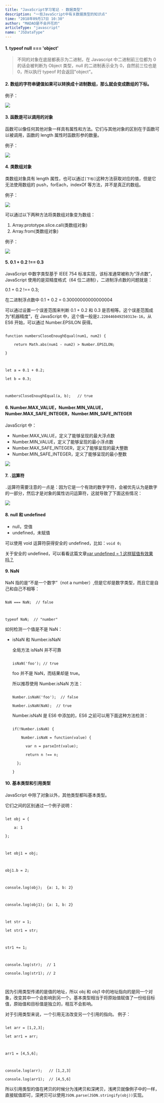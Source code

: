 ```yaml
---
title: "JavaScript学习笔记 - 数据类型"
description: "一些JavaScript中有关数据类型的知识点"
time: "2018年09月17日 10:30"
author: "MADAO是不会开花的"
articleType: "javascript"
name: "JSDataType"
---
```


#### 1. typeof null === 'object'

> 不同的对象在底层都表示为二进制，在 Javascript 中二进制前三位都为 0 的话会被判断为 Object 类型，null 的二进制表示全为 0，自然前三位也是 0，所以执行 typeof 时会返回"object"。

#### 2. 数组的字符串键值如果可以转换成十进制数组，那么就会变成数组的下标。

例子：

![](/caisr.github.io/articlesImages/javascript/dataType/image.png)

#### 3. 函数是可以调用的对象

函数可以像任何其他对象一样具有属性和方法。它们与其他对象的区别在于函数可以被调用，函数的 length 属性时函数形参的数量。

例子：

![](/caisr.github.io/articlesImages/javascript/dataType/image1.png)

#### 4. 类数组对象

类数组对象具有 length 属性，也可以通过`[下标]`这种方法获取对应的值，但是它无法使用数组的 push，forEach，indexOf 等方法，并不是真正的数组。

例子：

![](/caisr.github.io/articlesImages/javascript/dataType/image2.png)

可以通过以下两种方法将类数组对象变为数组：

1. Array.prototype.slice.call(类数组对象)
2. Array.from(类数组对象)

例子：

![](/caisr.github.io/articlesImages/javascript/dataType/image3.png)

#### 5. 0.1 + 0.2 !== 0.3

JavaScript 中数字类型基于 IEEE 754 标准实现，该标准通常被称为“浮点数”，JavaScript 使用的是双精度格式（64 位二进制），二进制浮点数的问题就是：

0.1 + 0.2 !== 0.3;

在二进制浮点数中 0.1 + 0.2 = 0.30000000000000004

可以通过设置一个误差范围来判断 0.1 + 0.2 和 0.3 是否相等。这个误差范围成为“机器精度”，在 JavaScript 中，这个值一般是`2.220446049250313e-16`，从 ES6 开始，可以通过 Number.EPSILON 获得。

```

function numbersCloseEnoughEqual(num1, num2) {

    return Math.abs(num1 - num2) > Number.EPSILON;

}



let a = 0.1 + 0.2;

let b = 0.3;



numbersCloseEnoughEqual(a, b);   // true

```

#### 6. Number.MAX_VALUE，Number.MIN_VALUE，Number.MAX_SAFE_INTEGER，Number.MIN_SAFE_INTEGER

JavaScript 中：

- Number.MAX_VALUE，定义了能够呈现的最大浮点数
- Number.MIN_VALUE，定义了能够呈现的最小浮点数
- Number.MAX_SAFE_INTEGER，定义了能够呈现的最大整数
- Number.MIN_SAFE_INTEGER，定义了能够呈现的最小整数

![](/caisr.github.io/articlesImages/javascript/dataType/image4.png)

#### 7. `.`运算符

`.`运算符需要注意的一点是：因为它是一个有效的数字字符，会被优先认为是数字的一部分，然后才是对象的属性访问运算符，这就导致了下面这些情况：

![](/caisr.github.io/articlesImages/javascript/dataType/image5.png)

#### 8. null 和 undefined

- null，空值
- undefined，未赋值

可以使用 void 运算符获得安全的 undefined，比如：`void 0;`

关于安全的 undefined，可以看看这篇文章[var undefined = 1 这样赋值有效果吗？](https://zhuanlan.zhihu.com/p/22345132)

#### 9. NaN

NaN 指的是“不是一个数字”（not a number）,但是它却是数字类型，而且它是自己和自己不相等：

```

NaN === NaN;  // false



typeof NaN;  // "number"

```

如何检测一个值是不是 NaN：

- isNaN 和 Number.isNaN

  全局方法 isNaN 并不可靠

  ```

  isNaN('foo'); // true

  ```

  foo 并不是 NaN，而结果却是 true。

  所以推荐使用 Number.isNaN 方法：

  ```

  Number.isNaN('foo');  // false

  Number.isNaN(NaN);  // true

  ```

  Number.isNaN 是 ES6 中添加的，ES6 之前可以用下面这种方法检测：

  ```

  if(!Number.isNaN) {

      Number.isNaN = function(value) {

        var n = parseInt(value);

        return n !== n;

    };

  }

  ```

#### 10. 基本类型和引用类型

JavaScript 中除了对象以外，其他类型都叫基本类型。

它们之间的区别通过一个例子说明：

```

let obj = {

    a: 1

};



let obj1 = obj;



obj1.b = 2;



console.log(obj);  {a: 1, b: 2}



console.log(obj1); {a: 1, b: 2}



let str = 1;

let str1 = str;



str1 += 1;



console.log(str);  // 1

console.log(str1); // 2



```

因为引用类型传递的是值的地址，所以 obj 和 obj1 中的地址指向的是同一个对象，改变其中一个会影响到另一个。基本类型相当于将原始值赋值了一份给目标值，原始值和目标值是独立的，相互不会影响。

对于引用类型来说，一个引用无法改变另一个引用的指向。
例子：

```

let arr = [1,2,3];

let arr1 = arr;



arr1 = [4,5,6];



console.log(arr);   // [1,2,3]

console.log(arr1);  // [4,5,6]

```

所以引用类型的值在拷贝的时候分为浅拷贝和深拷贝，浅拷贝就像例子中的一样，直接赋值即可，深拷贝可以使用`JSON.parse(JSON.stringify(obj))`实现。
